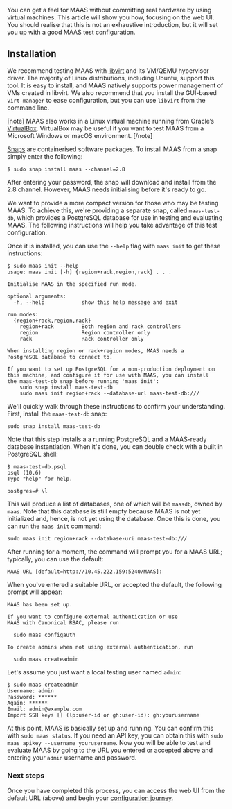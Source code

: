 <!-- deb-2-7-cli
||2.7|2.8|2.9|
|-----:|:-----:|:-----:|:-----:|
|Snap|[CLI](/t/explore-maas-snap-2-7-cli/2634) ~ [UI](/t/explore-maas-snap-2-7-ui/2635)|[CLI](/t/explore-maas-snap-2-8-cli/2636) ~ [UI](/t/explore-maas-snap-2-8-ui/2637)|[CLI](/t/explore-maas-snap-2-9-cli/2638) ~ [UI](/t/explore-maas-snap-2-9-ui/2639)|
|Packages|CLI ~ [UI](/t/explore-maas-deb-2-7-ui/2641)|[CLI](/t/explore-maas-deb-2-8-cli/2642) ~ [UI](/t/explore-maas-deb-2-8-ui/2643)|[CLI](/t/explore-maas-deb-2-9-cli/2644) ~ [UI](/t/explore-maas-deb-2-9-ui/2645)|
 deb-2-7-cli -->

<!-- deb-2-7-ui
||2.7|2.8|2.9|
|-----:|:-----:|:-----:|:-----:|
|Snap|[CLI](/t/explore-maas-snap-2-7-cli/2634) ~ [UI](/t/explore-maas-snap-2-7-ui/2635)|[CLI](/t/explore-maas-snap-2-8-cli/2636) ~ [UI](/t/explore-maas-snap-2-8-ui/2637)|[CLI](/t/explore-maas-snap-2-9-cli/2638) ~ [UI](/t/explore-maas-snap-2-9-ui/2639)|
|Packages|[CLI](/t/explore-maas-deb-2-7-cli/2640) ~ UI|[CLI](/t/explore-maas-deb-2-8-cli/2642) ~ [UI](/t/explore-maas-deb-2-8-ui/2643)|[CLI](/t/explore-maas-deb-2-9-cli/2644) ~ [UI](/t/explore-maas-deb-2-9-ui/2645)|
 deb-2-7-ui -->

<!-- deb-2-8-cli
||2.7|2.8|2.9|
|-----:|:-----:|:-----:|:-----:|
|Snap|[CLI](/t/explore-maas-snap-2-7-cli/2634) ~ [UI](/t/explore-maas-snap-2-7-ui/2635)|[CLI](/t/explore-maas-snap-2-8-cli/2636) ~ [UI](/t/explore-maas-snap-2-8-ui/2637)|[CLI](/t/explore-maas-snap-2-9-cli/2638) ~ [UI](/t/explore-maas-snap-2-9-ui/2639)|
|Packages|[CLI](/t/explore-maas-deb-2-7-cli/2640) ~ [UI](/t/explore-maas-deb-2-7-ui/2641)|CLI ~ [UI](/t/explore-maas-deb-2-8-ui/2643)|[CLI](/t/explore-maas-deb-2-9-cli/2644) ~ [UI](/t/explore-maas-deb-2-9-ui/2645)|
 deb-2-8-cli -->

<!-- deb-2-8-ui
||2.7|2.8|2.9|
|-----:|:-----:|:-----:|:-----:|
|Snap|[CLI](/t/explore-maas-snap-2-7-cli/2634) ~ [UI](/t/explore-maas-snap-2-7-ui/2635)|[CLI](/t/explore-maas-snap-2-8-cli/2636) ~ [UI](/t/explore-maas-snap-2-8-ui/2637)|[CLI](/t/explore-maas-snap-2-9-cli/2638) ~ [UI](/t/explore-maas-snap-2-9-ui/2639)|
|Packages|[CLI](/t/explore-maas-deb-2-7-cli/2640) ~ [UI](/t/explore-maas-deb-2-7-ui/2641)|[CLI](/t/explore-maas-deb-2-8-cli/2642) ~ UI|[CLI](/t/explore-maas-deb-2-9-cli/2644) ~ [UI](/t/explore-maas-deb-2-9-ui/2645)|
 deb-2-8-ui -->

<!-- deb-2-9-cli
||2.7|2.8|2.9|
|-----:|:-----:|:-----:|:-----:|
|Snap|[CLI](/t/explore-maas-snap-2-7-cli/2634) ~ [UI](/t/explore-maas-snap-2-7-ui/2635)|[CLI](/t/explore-maas-snap-2-8-cli/2636) ~ [UI](/t/explore-maas-snap-2-8-ui/2637)|[CLI](/t/explore-maas-snap-2-9-cli/2638) ~ [UI](/t/explore-maas-snap-2-9-ui/2639)|
|Packages|[CLI](/t/explore-maas-deb-2-7-cli/2640) ~ [UI](/t/explore-maas-deb-2-7-ui/2641)|[CLI](/t/explore-maas-deb-2-8-cli/2642) ~ [UI](/t/explore-maas-deb-2-8-ui/2643)|CLI ~ [UI](/t/explore-maas-deb-2-9-ui/2645)|
 deb-2-9-cli -->

<!-- deb-2-9-ui
||2.7|2.8|2.9|
|-----:|:-----:|:-----:|:-----:|
|Snap|[CLI](/t/explore-maas-snap-2-7-cli/2634) ~ [UI](/t/explore-maas-snap-2-7-ui/2635)|[CLI](/t/explore-maas-snap-2-8-cli/2636) ~ [UI](/t/explore-maas-snap-2-8-ui/2637)|[CLI](/t/explore-maas-snap-2-9-cli/2638) ~ [UI](/t/explore-maas-snap-2-9-ui/2639)|
|Packages|[CLI](/t/explore-maas-deb-2-7-cli/2640) ~ [UI](/t/explore-maas-deb-2-7-ui/2641)|[CLI](/t/explore-maas-deb-2-8-cli/2642) ~ [UI](/t/explore-maas-deb-2-8-ui/2643)|[CLI](/t/explore-maas-deb-2-9-cli/2644) ~ UI|
 deb-2-9-ui -->

<!-- snap-2-7-cli
||2.7|2.8|2.9|
|-----:|:-----:|:-----:|:-----:|
|Snap|CLI ~ [UI](/t/explore-maas-snap-2-7-ui/2635)|[CLI](/t/explore-maas-snap-2-8-cli/2636) ~ [UI](/t/explore-maas-snap-2-8-ui/2637)|[CLI](/t/explore-maas-snap-2-9-cli/2638) ~ [UI](/t/explore-maas-snap-2-9-ui/2639)|
|Packages|[CLI](/t/explore-maas-deb-2-7-cli/2640) ~ [UI](/t/explore-maas-deb-2-7-ui/2641)|[CLI](/t/explore-maas-deb-2-8-cli/2642) ~ [UI](/t/explore-maas-deb-2-8-ui/2643)|[CLI](/t/explore-maas-deb-2-9-cli/2644) ~ [UI](/t/explore-maas-deb-2-9-ui/2645)|
 snap-2-7-cli -->

<!-- snap-2-7-ui
||2.7|2.8|2.9|
|-----:|:-----:|:-----:|:-----:|
|Snap|[CLI](/t/explore-maas-snap-2-7-cli/2634) ~ UI|[CLI](/t/explore-maas-snap-2-8-cli/2636) ~ [UI](/t/explore-maas-snap-2-8-ui/2637)|[CLI](/t/explore-maas-snap-2-9-cli/2638) ~ [UI](/t/explore-maas-snap-2-9-ui/2639)|
|Packages|[CLI](/t/explore-maas-deb-2-7-cli/2640) ~ [UI](/t/explore-maas-deb-2-7-ui/2641)|[CLI](/t/explore-maas-deb-2-8-cli/2642) ~ [UI](/t/explore-maas-deb-2-8-ui/2643)|[CLI](/t/explore-maas-deb-2-9-cli/2644) ~ [UI](/t/explore-maas-deb-2-9-ui/2645)|
 snap-2-7-ui -->

<!-- snap-2-8-cli
||2.7|2.8|2.9|
|-----:|:-----:|:-----:|:-----:|
|Snap|[CLI](/t/explore-maas-snap-2-7-cli/2634) ~ [UI](/t/explore-maas-snap-2-7-ui/2635)|CLI ~ [UI](/t/explore-maas-snap-2-8-ui/2637)|[CLI](/t/explore-maas-snap-2-9-cli/2638) ~ [UI](/t/explore-maas-snap-2-9-ui/2639)|
|Packages|[CLI](/t/explore-maas-deb-2-7-cli/2640) ~ [UI](/t/explore-maas-deb-2-7-ui/2641)|[CLI](/t/explore-maas-deb-2-8-cli/2642) ~ [UI](/t/explore-maas-deb-2-8-ui/2643)|[CLI](/t/explore-maas-deb-2-9-cli/2644) ~ [UI](/t/explore-maas-deb-2-9-ui/2645)|
 snap-2-8-cli -->

<!-- snap-2-8-ui
||2.7|2.8|2.9|
|-----:|:-----:|:-----:|:-----:|
|Snap|[CLI](/t/explore-maas-snap-2-7-cli/2634) ~ [UI](/t/explore-maas-snap-2-7-ui/2635)|[CLI](/t/explore-maas-snap-2-8-cli/2636) ~ UI|[CLI](/t/explore-maas-snap-2-9-cli/2638) ~ [UI](/t/explore-maas-snap-2-9-ui/2639)|
|Packages|[CLI](/t/explore-maas-deb-2-7-cli/2640) ~ [UI](/t/explore-maas-deb-2-7-ui/2641)|[CLI](/t/explore-maas-deb-2-8-cli/2642) ~ [UI](/t/explore-maas-deb-2-8-ui/2643)|[CLI](/t/explore-maas-deb-2-9-cli/2644) ~ [UI](/t/explore-maas-deb-2-9-ui/2645)|
 snap-2-8-ui -->

<!-- snap-2-9-cli
||2.7|2.8|2.9|
|-----:|:-----:|:-----:|:-----:|
|Snap|[CLI](/t/explore-maas-snap-2-7-cli/2634) ~ [UI](/t/explore-maas-snap-2-7-ui/2635)|[CLI](/t/explore-maas-snap-2-8-cli/2636) ~ [UI](/t/explore-maas-snap-2-8-ui/2637)|CLI ~ [UI](/t/explore-maas-snap-2-9-ui/2639)|
|Packages|[CLI](/t/explore-maas-deb-2-7-cli/2640) ~ [UI](/t/explore-maas-deb-2-7-ui/2641)|[CLI](/t/explore-maas-deb-2-8-cli/2642) ~ [UI](/t/explore-maas-deb-2-8-ui/2643)|[CLI](/t/explore-maas-deb-2-9-cli/2644) ~ [UI](/t/explore-maas-deb-2-9-ui/2645)|
 snap-2-9-cli -->

<!-- snap-2-9-ui
||2.7|2.8|2.9|
|-----:|:-----:|:-----:|:-----:|
|Snap|[CLI](/t/explore-maas-snap-2-7-cli/2634) ~ [UI](/t/explore-maas-snap-2-7-ui/2635)|[CLI](/t/explore-maas-snap-2-8-cli/2636) ~ [UI](/t/explore-maas-snap-2-8-ui/2637)|[CLI](/t/explore-maas-snap-2-9-cli/2638) ~ UI|
|Packages|[CLI](/t/explore-maas-deb-2-7-cli/2640) ~ [UI](/t/explore-maas-deb-2-7-ui/2641)|[CLI](/t/explore-maas-deb-2-8-cli/2642) ~ [UI](/t/explore-maas-deb-2-8-ui/2643)|[CLI](/t/explore-maas-deb-2-9-cli/2644) ~ [UI](/t/explore-maas-deb-2-9-ui/2645)|
 snap-2-9-ui -->

You can get a feel for MAAS without committing real hardware by using virtual machines. This article will show you how, focusing on the web UI.  You should realise that this is not an exhaustive introduction, but it will set you up with a good MAAS test configuration.

<h2 id="heading--installation">Installation</a></h2>

We recommend testing MAAS with [libvirt](https://ubuntu.com/server/docs/virtualization-libvirt) and its VM/QEMU hypervisor driver. The majority of Linux distributions, including Ubuntu, support this tool. It is easy to install</a>, and MAAS natively supports power management of VMs created in libvirt. We also recommend that you install the GUI-based `virt-manager` to ease configuration, but you can use `libvirt` from the command line.

[note]
MAAS also works in a Linux virtual machine running from Oracle’s [VirtualBox](https://www.virtualbox.org).  VirtualBox may be useful if you want to test MAAS from a Microsoft Windows or macOS environment.
[/note]

[Snaps](https://snapcraft.io/docs) are containerised software packages. To install MAAS from a snap simply enter the following:
 
    $ sudo snap install maas --channel=2.8

After entering your password, the snap will download and install from the 2.8 channel. However, MAAS needs initialising before it's ready to go.

We want to provide a more compact version for those who may be testing MAAS.  To achieve this, we're providing a separate snap, called `maas-test-db`, which provides a PostgreSQL database for use in testing and evaluating MAAS.   The following instructions will help you take advantage of this test configuration.

Once it is installed, you can use the `--help` flag with `maas init` to get these instructions:

    $ sudo maas init --help
    usage: maas init [-h] {region+rack,region,rack} . . .
    
    Initialise MAAS in the specified run mode.
    
    optional arguments:
      -h, --help            show this help message and exit
    
    run modes:
      {region+rack,region,rack}
        region+rack         Both region and rack controllers
        region              Region controller only
        rack                Rack controller only
    
    When installing region or rack+region modes, MAAS needs a
    PostgreSQL database to connect to.
    
    If you want to set up PostgreSQL for a non-production deployment on
    this machine, and configure it for use with MAAS, you can install
    the maas-test-db snap before running 'maas init':
        sudo snap install maas-test-db
        sudo maas init region+rack --database-url maas-test-db:///

We'll quickly walk through these instructions to confirm your understanding.  First, install the `maas-test-db` snap:

    sudo snap install maas-test-db

Note that this step installs a a running PostgreSQL and a MAAS-ready database instantiation.  When it's done, you can double check with a built in PostgreSQL shell:

    $ maas-test-db.psql
    psql (10.6)
    Type "help" for help.
    
    postgres=# \l

This will produce a list of databases, one of which will be `maasdb`, owned by `maas`.  Note that this database is still empty because MAAS is not yet initialized and, hence, is not yet using the database.  Once this is done, you can run the `maas init` command:

    sudo maas init region+rack --database-uri maas-test-db:///

After running for a moment, the command will prompt you for a MAAS URL; typically, you can use the default:

    MAAS URL [default=http://10.45.222.159:5240/MAAS]:

When you've entered a suitable URL, or accepted the default, the following prompt will appear:

    MAAS has been set up.
    
    If you want to configure external authentication or use
    MAAS with Canonical RBAC, please run
    
      sudo maas configauth
    
    To create admins when not using external authentication, run
    
      sudo maas createadmin

Let's assume you just want a local testing user named `admin`:

    $ sudo maas createadmin
    Username: admin
    Password: ******
    Again: ******
    Email: admin@example.com
    Import SSH keys [] (lp:user-id or gh:user-id): gh:yourusername

At this point, MAAS is basically set up and running.  You can confirm this with `sudo maas status`.  If you need an API key, you can obtain this with `sudo maas apikey --username yourusername`.  Now you will be able to test and evaluate MAAS by going to the URL you entered or accepted above and entering your `admin` username and password.

<h3>Next steps</h3>

Once you have completed this process, you can access the web UI from the default URL (above) and begin your [configuration journey](/t/configuration-journey/781).